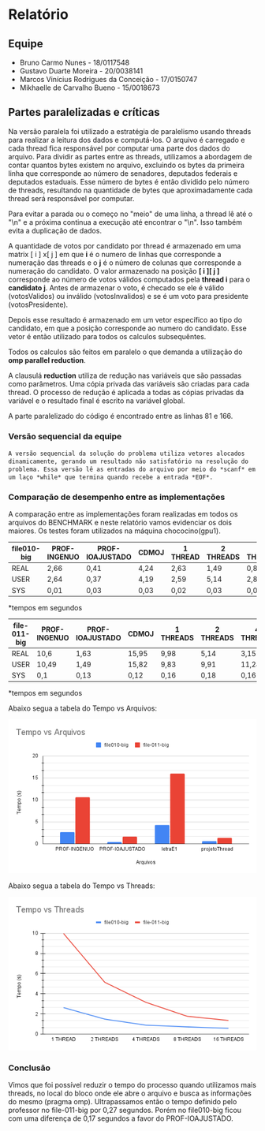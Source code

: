 # Relatório

## Equipe

- Bruno Carmo Nunes - 18/0117548
- Gustavo Duarte Moreira - 20/0038141
- Marcos Vinícius Rodrigues da Conceição - 17/0150747	
- Mikhaelle de Carvalho Bueno - 15/0018673

## Partes paralelizadas e críticas

Na versão paralela foi utilizado a estratégia de paralelismo usando threads para realizar a leitura dos dados e computá-los.
O arquivo é carregado e cada thread fica responsável por computar uma parte dos dados do arquivo. Para dividir as partes entre as threads, utilizamos a abordagem de contar quantos bytes existem no arquivo, excluindo os bytes da primeira linha que corresponde ao número de senadores, deputados federais e deputados estaduais. Esse número de bytes é então dividido pelo número de threads, resultando na quantidade de bytes que aproximadamente cada thread será responsável por computar.

Para evitar a parada ou o começo no "meio" de uma linha, a thread lê até o "\n" e a próxima continua a execução até encontrar o "\n". Isso também evita a duplicação de dados.

A quantidade de votos por candidato por thread é armazenado em uma matrix [ i ] x[ j ] em que __i__ é o 
numero de linhas que corresponde a numeração das threads e o __j__ é o número de colunas que corresponde a 
numeração do candidato. O valor armazenado na posição __[ i ][ j ]__ corresponde ao número de votos válidos computados pela __thread i__ para o __candidato j__. Antes de armazenar o voto, é checado se ele é válido (votosValidos) ou inválido (votosInvalidos) e se é um voto para presidente (votosPresidente).


Depois esse resultado é armazenado em um vetor específico ao tipo do candidato, em que a posição corresponde ao numero do candidato. Esse vetor é então utilizado para todos os calculos subsequêntes.


Todos os calculos são feitos em paralelo o que demanda a utilização do __omp parallel reduction__.

A clausulá __reduction__ utiliza de redução nas variáveis que são passadas como parâmetros. Uma cópia privada das variáveis ​​são criadas para cada thread. O processo de redução é aplicada a todas as cópias privadas da variável e o resultado final é escrito na variável global.


A parte paralelizado do código é encontrado entre as linhas 81 e 166.


### Versão sequencial da equipe

    A versão sequencial da solução do problema utiliza vetores alocados dinamicamente, gerando um resultado não satisfatório na resolução do problema. Essa versão lê as entradas do arquivo por meio do *scanf* em um laço *while* que termina quando recebe a entrada *EOF*. 


### Comparação de desempenho entre as implementações


A comparação entre as implementações foram realizadas em todos os arquivos do BENCHMARK e neste relatório vamos evidenciar os dois maiores. Os testes foram utilizados na máquina chococino(gpu1).

| file010-big | PROF-INGENUO | PROF-IOAJUSTADO | CDMOJ | 1 THREAD | 2 THREADS | 4 THREADS | 8 THREADS | 16 THREADS |
| ----------- | ------------ | -------------- | ----- | -------- | --------- | --------- | --------- | ---------- |
| REAL        | 2,66         | 0,41           | 4,24  | 2,63     | 1,49      | 0,89      | 0,72      | 0,58       |
| USER        | 2,64         | 0,37           | 4,19  | 2,59     | 5,14      | 2,85      | 3,57      | 4,42       |
| SYS         | 0,01         | 0,03           | 0,03  | 0,02     | 0,03      | 0,03      | 0,02      | 0,1        |
*tempos em segundos

| file-011-big | PROF-INGENUO | PROF-IOAJUSTADO | CDMOJ | 1 THREADS | 2 THREADS | 4 THREADS | 8 THREADS | 16 THREADS |
| ------------ | ------------ | --------------- | ----- | --------- | --------- | --------- | --------- | ---------- |
| REAL         | 10,6         | 1,63            | 15,95 | 9,98      | 5,14      | 3,15      | 1,77      | 1,36       |
| USER         | 10,49        | 1,49            | 15,82 | 9,83      | 9,91      | 11,24     | 12,03     | 16,79      |
| SYS          | 0,1          | 0,13            | 0,12  | 0,16      | 0,18      | 0,16      | 0,12      | 0,17       |
*tempos em segundos

Abaixo segua a tabela do Tempo vs Arquivos:

![Imagem1](./img/TempoXArquivos.png)


Abaixo segua a tabela do Tempo vs Threads:

![Imagem2](./img/TempoXThreads.png)


### Conclusão

Vimos que foi possível reduzir o tempo do processo quando utilizamos mais threads, no local do bloco onde ele abre o arquivo e busca as informações do mesmo (pragma omp). Ultrapassamos então o tempo definido pelo professor no file-011-big por 0,27 segundos. Porém no file010-big ficou com uma diferença de 0,17 segundos a favor do PROF-IOAJUSTADO.
